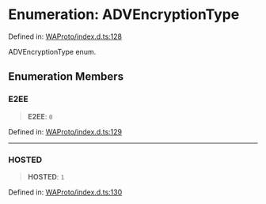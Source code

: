 # Enumeration: ADVEncryptionType

Defined in: [WAProto/index.d.ts:128](https://github.com/Fokusdotid/Baileys/blob/982cc5b3c62bfc7b56d2f8f8427b6c1a2dda856f/WAProto/index.d.ts#L128)

ADVEncryptionType enum.

## Enumeration Members

### E2EE

> **E2EE**: `0`

Defined in: [WAProto/index.d.ts:129](https://github.com/Fokusdotid/Baileys/blob/982cc5b3c62bfc7b56d2f8f8427b6c1a2dda856f/WAProto/index.d.ts#L129)

***

### HOSTED

> **HOSTED**: `1`

Defined in: [WAProto/index.d.ts:130](https://github.com/Fokusdotid/Baileys/blob/982cc5b3c62bfc7b56d2f8f8427b6c1a2dda856f/WAProto/index.d.ts#L130)

